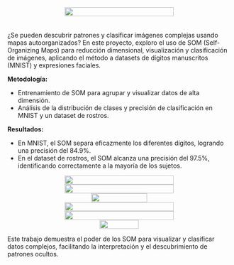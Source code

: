 <div style="display: flex; justify-content: center; text-align: center;">
<img width="70%" height="auto" src='https://www.mdpi.com/cleantechnol/cleantechnol-02-00011/article_deploy/html/images/cleantechnol-02-00011-g001.png'>
</div>
<br><br>
¿Se pueden descubrir patrones y clasificar imágenes complejas usando mapas autoorganizados? En este proyecto, exploro el uso de SOM (Self-Organizing Maps) para reducción dimensional, visualización y clasificación de imágenes, aplicando el método a datasets de dígitos manuscritos (MNIST) y expresiones faciales.

**Metodología:**
- Entrenamiento de SOM para agrupar y visualizar datos de alta dimensión.
- Análisis de la distribución de clases y precisión de clasificación en MNIST y un dataset de rostros.

**Resultados:**
- En MNIST, el SOM separa eficazmente los diferentes dígitos, logrando una precisión del 84.9%.
- En el dataset de rostros, el SOM alcanza una precisión del 97.5%, identificando correctamente a la mayoría de los sujetos.

<div style="display: flex; justify-content: center; text-align: center;">
    <img width="70%" height="auto" src=${AssetsImage.SomMNIST}>
</div>
<div style="display: flex; justify-content: center; text-align: center;">
    <img width="70%" height="auto" src=${AssetsImage.SomDistNum}>
</div>
<div style="display: flex; justify-content: center; text-align: center;">
    <img width="50%" height="auto" src=${AssetsImage.SomMatrixNum}>
</div>
<div style="display: flex; justify-content: center; text-align: center;">
    <img width="70%" height="auto" src=${AssetsImage.SomFace}>
</div>
<div style="display: flex; justify-content: center; text-align: center;">
    <img width="70%" height="auto" src=${AssetsImage.SomDistFace}>
</div>
<div style="display: flex; justify-content: center; text-align: center;">
    <img width="42%" height="auto" src=${AssetsImage.SomMatrixFace}>
</div>

Este trabajo demuestra el poder de los SOM para visualizar y clasificar datos complejos, facilitando la interpretación y el descubrimiento de patrones ocultos.

